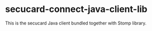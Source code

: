secucard-connect-java-client-lib
================================

This is the secucard Java client bundled together with Stomp library.
